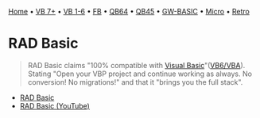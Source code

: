 [Home](https://gotbasic.com) • [VB 7+](vb.md) • [VB 1-6](vb6.md) • [FB](freebasic.md) • [QB64](qb64.md) • [QB45](qb.md) • [GW-BASIC](gw-basic.md) • [Micro](micro.md) • [Retro](retro.md)

# RAD Basic

> RAD Basic claims "100% compatible with [Visual Basic](vb6.md)"([VB6/VBA](vb6.md)). Stating "Open your VBP project and continue working as always. No conversion! No migrations!" and that it "brings you the full stack".

- [RAD Basic](https://www.radbasic.dev/)
- [RAD Basic (YouTube)](https://www.youtube.com/watch?v=oZNiXDBRl1I&feature=youtu.be)
